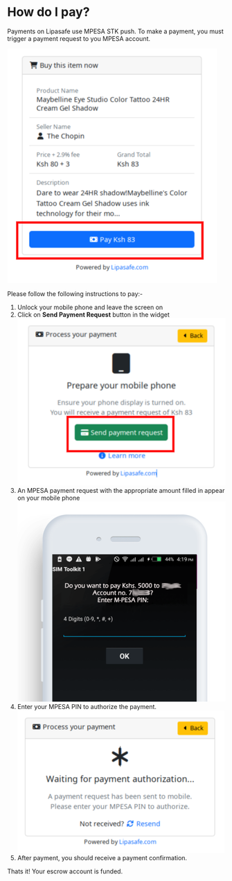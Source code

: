
# How do I pay?

Payments on Lipasafe use MPESA STK push. To make a payment, you must trigger a 
payment request to you MPESA account.

![](../images/widget1.png)

Please follow the following instructions to pay:-

1. Unlock your mobile phone and leave the screen on
2. Click on **Send Payment Request** button in the widget
![](../images/widget2.png)
3. An MPESA payment request with the appropriate amount filled in appear on your mobile phone
![](../images/widget4.png)
4. Enter your MPESA PIN to authorize the payment.
![](../images/widget3.png)
5. After payment, you should receive a payment confirmation.

Thats it! Your escrow account is funded.